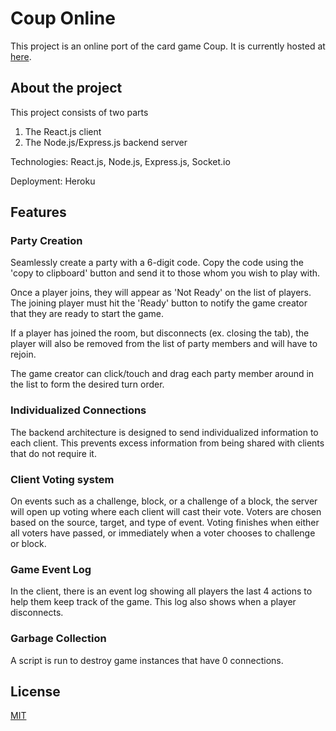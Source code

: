 # Coup Online

This project is an online port of the card game Coup. It is currently hosted at [here](https://glacial-scrubland-15934.herokuapp.com/).
## About the project
This project consists of two parts
1. The React.js client
2. The Node.js/Express.js backend server

Technologies: React.js, Node.js, Express.js, Socket.io

Deployment: Heroku

## Features

### Party Creation

Seamlessly create a party with a 6-digit code. Copy the code using the 'copy to clipboard' button and send it to those whom you wish to play with. 

Once a player joins, they will appear as 'Not Ready' on the list of players. The joining player must hit the 'Ready' button to notify the game creator that they are ready to start the game. 

If a player has joined the room, but disconnects (ex. closing the tab), the player will also be removed from the list of party members and will have to rejoin. 

The game creator can click/touch and drag each party member around in the list to form the desired turn order. 

### Individualized Connections 

The backend architecture is designed to send individualized information to each client. This prevents excess information from being shared with clients that do not require it.

### Client Voting system

On events such as a challenge, block, or a challenge of a block, the server will open up voting where each client will cast their vote. Voters are chosen based on the source, target, and type of event. Voting finishes when either all voters have passed, or immediately when a voter chooses to challenge or block. 

### Game Event Log

In the client, there is an event log showing all players the last 4 actions to help them keep track of the game. This log also shows when a player disconnects.

### Garbage Collection

A script is run to destroy game instances that have 0 connections.

## License
[MIT](https://choosealicense.com/licenses/mit/)
